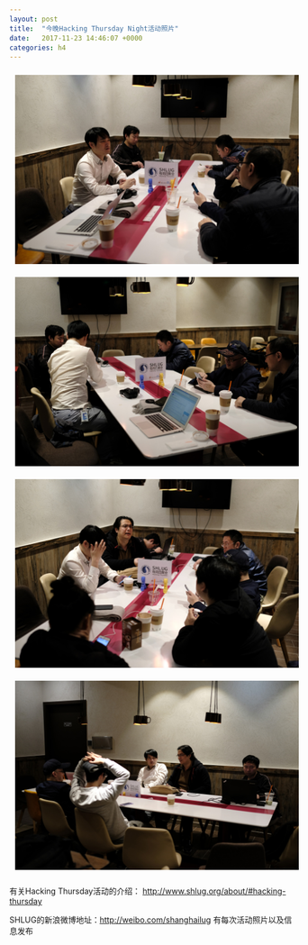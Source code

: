 ```yaml
---
layout: post
title:  "今晚Hacking Thursday Night活动照片"
date:   2017-11-23 14:46:07 +0000
categories: h4
---
```


[<img style='margin:10px;' src='https://raw.githubusercontent.com/shanghailug/res2017/master/hb23.h4/hb23_1948_3700+08.1920p.jpg'>](https://raw.githubusercontent.com/shanghailug/res2017/master/hb23.h4/hb23_1948_3700+08.JPG)
[<img style='margin:10px;' src='https://raw.githubusercontent.com/shanghailug/res2017/master/hb23.h4/hb23_1949_1100+08.1920p.jpg'>](https://raw.githubusercontent.com/shanghailug/res2017/master/hb23.h4/hb23_1949_1100+08.JPG)
[<img style='margin:10px;' src='https://raw.githubusercontent.com/shanghailug/res2017/master/hb23.h4/hb23_2052_0100+08.1920p.jpg'>](https://raw.githubusercontent.com/shanghailug/res2017/master/hb23.h4/hb23_2052_0100+08.JPG)
[<img style='margin:10px;' src='https://raw.githubusercontent.com/shanghailug/res2017/master/hb23.h4/hb23_2122_2400+08.1920p.jpg'>](https://raw.githubusercontent.com/shanghailug/res2017/master/hb23.h4/hb23_2122_2400+08.JPG)

有关Hacking Thursday活动的介绍：
http://www.shlug.org/about/#hacking-thursday

SHLUG的新浪微博地址：http://weibo.com/shanghailug 有每次活动照片以及信息发布



